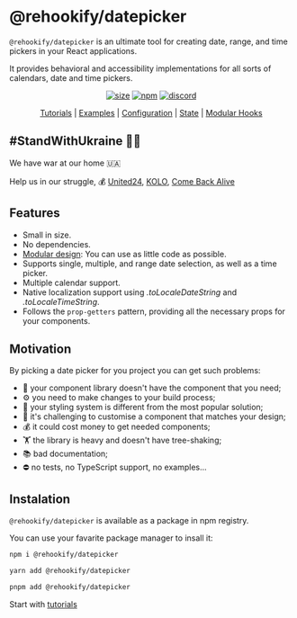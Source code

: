 # @rehookify/datepicker

`@rehookify/datepicker` is an ultimate tool for creating date, range, and time pickers in your React applications.

It provides behavioral and accessibility implementations for all sorts of calendars, date and time pickers.

<div align="center">

[![size](https://img.shields.io/bundlephobia/minzip/@rehookify/datepicker?label=MIN%20%2B%20GZIP&style=for-the-badge)](https://bundlephobia.com/package/@rehookify/datepicker)
[![npm](https://img.shields.io/npm/dw/@rehookify/datepicker?style=for-the-badge)](https://www.npmjs.com/package/@rehookify/datepicker)
[![discord](https://img.shields.io/discord/1052153401712062474?color=%237289da&logo=discord&style=for-the-badge)](https://discord.gg/vyM2jhYa33)

</div>

<p align="center">
  <a href="https://www.rehookify.com/datepicker/tutorials">Tutorials</a> |
  <a href="https://www.rehookify.com/datepicker/examples">Examples</a> |
  <a href="https://www.rehookify.com/datepicker/configuration">Configuration</a> |
  <a href="https://www.rehookify.com/datepicker/state">State</a> |
  <a href="https://www.rehookify.com/datepicker/modular-hooks">Modular Hooks</a>
</p>

## #StandWithUkraine 💙💛

We have war at our home 🇺🇦

Help us in our struggle, 💰  [United24](https://u24.gov.ua/), [KOLO](https://www.koloua.com/en), [Come Back Alive](https://savelife.in.ua/en/)

## Features

- Small in size.
- No dependencies.
- [Modular design](https://www.rehookify.com/datepicker/modular-hooks): You can use as little code as possible.
- Supports single, multiple, and range date selection, as well as a time picker.
- Multiple calendar support.
- Native localization support using *.toLocaleDateString* and *.toLocaleTimeString*.
- Follows the `prop-getters` pattern, providing all the necessary props for your components.

## Motivation

By picking a date picker for you project you can get such problems:

- 🙅 your component library doesn't have the component that you need;
- ⚙️ you need to make changes to your build process;
- 💅 your styling system is different from the most popular solution;
- 🦹 it's challenging to customise a component that matches your design;
- 💰 it could cost money to get needed components;
- 🏋️ the library is heavy and doesn't have tree-shaking;
- 📚 bad documentation;
- ⛔️ no tests, no TypeScript support, no examples...

## Instalation

`@rehookify/datepicker` is available as a package in npm registry.

You can use your favarite package manager to insall it:

```bash
npm i @rehookify/datepicker
```

```bash
yarn add @rehookify/datepicker
```

```bash
pnpm add @rehookify/datepicker
```

Start with [tutorials](https://rehookify.com/tutorials)
